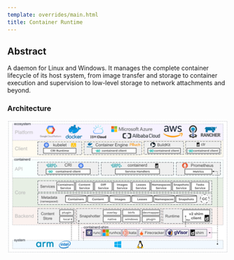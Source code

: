 ```yaml
---
template: overrides/main.html
title: Container Runtime
---
```


## Abstract

A daemon for Linux and Windows. It manages the complete container lifecycle of its host system, from image transfer and storage to container execution and supervision to low-level storage to network attachments and beyond.

### Architecture

<!-- Picture unClickable Markdown
![Alternative Text](/path/of/image.jpg)
e.g:
![Architecture]
[Architecture]:Containerd-Architecture/Architecture.png -->

<!-- Picture Clickable Markdown
[![Alternative Text](/path/of/image.jpg)](/path/to/image.jpg) -->
[![Architecture](Containerd-Runtime/Architecture.png)](Containerd-Runtime/Architecture.png "Architecture")